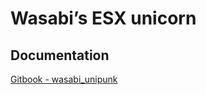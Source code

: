 # Wasabi’s ESX unicorn

## Documentation
[Gitbook - wasabi_unipunk](https://wasabirobby.gitbook.io/wasabi-scripts/scripts/wasabi_unipunk)
